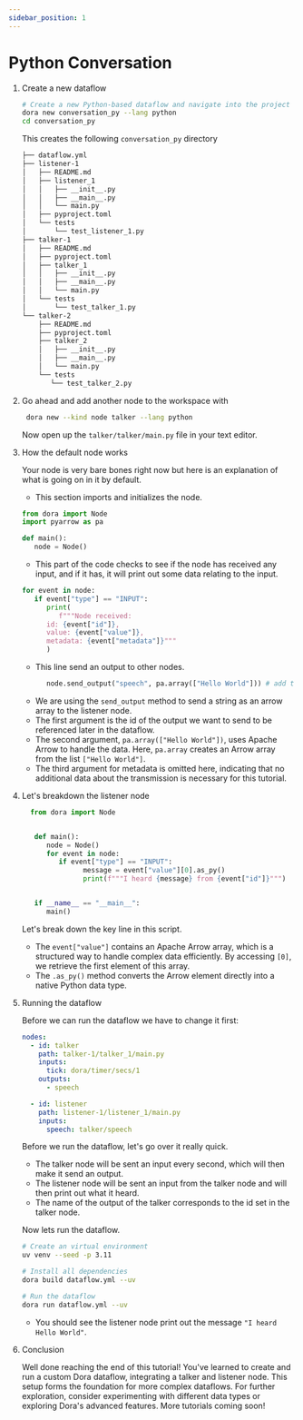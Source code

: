 ```yaml
---
sidebar_position: 1
---
```


# Python Conversation

1. Create a new dataflow

   ```bash
   # Create a new Python-based dataflow and navigate into the project directory
   dora new conversation_py --lang python
   cd conversation_py
   ```

   This creates the following `conversation_py` directory

   ```bash
   ├── dataflow.yml
   ├── listener-1
   │   ├── README.md
   │   ├── listener_1
   │   │   ├── __init__.py
   │   │   ├── __main__.py
   │   │   └── main.py
   │   ├── pyproject.toml
   │   └── tests
   │       └── test_listener_1.py
   ├── talker-1
   │   ├── README.md
   │   ├── pyproject.toml
   │   ├── talker_1
   │   │   ├── __init__.py
   │   │   ├── __main__.py
   │   │   └── main.py
   │   └── tests
   │       └── test_talker_1.py
   └── talker-2
       ├── README.md
       ├── pyproject.toml
       ├── talker_2
       │   ├── __init__.py
       │   ├── __main__.py
       │   └── main.py
       └── tests
          └── test_talker_2.py
   ```

2. Go ahead and add another node to the workspace with

   ```bash
    dora new --kind node talker --lang python
   ```

   Now open up the `talker/talker/main.py` file in your text editor.

3. How the default node works

   Your node is very bare bones right now but here is an explanation of what is going on in it by default.

   - This section imports and initializes the node.

   ```python
   from dora import Node
   import pyarrow as pa

   def main():
      node = Node()
   ```

   - This part of the code checks to see if the node has received any input, and if it has, it will print out some data relating to the input.

   ```python
   for event in node:
      if event["type"] == "INPUT":
         print(
            f"""Node received:
         id: {event["id"]},
         value: {event["value"]},
         metadata: {event["metadata"]}"""
         )
   ```

   - This line send an output to other nodes.

   ```python
         node.send_output("speech", pa.array(["Hello World"])) # add this line
   ```

   - We are using the `send_output` method to send a string as an arrow array to the listener node.
   - The first argument is the id of the output we want to send to be referenced later in the dataflow.
   - The second argument, `pa.array(["Hello World"])`, uses Apache Arrow to handle the data. Here, `pa.array` creates an Arrow array from the list `["Hello World"]`.
   - The third argument for metadata is omitted here, indicating that no additional data about the transmission is necessary for this tutorial.

4. Let's breakdown the listener node

   ```python
     from dora import Node


      def main():
         node = Node()
         for event in node:
            if event["type"] == "INPUT":
                  message = event["value"][0].as_py()
                  print(f"""I heard {message} from {event["id"]}""")


      if __name__ == "__main__":
         main()
   ```

   Let's break down the key line in this script.

   - The `event["value"]` contains an Apache Arrow array, which is a structured way to handle complex data efficiently. By accessing `[0]`, we retrieve the first element of this array.
   - The `.as_py()` method converts the Arrow element directly into a native Python data type.

5. Running the dataflow

   Before we can run the dataflow we have to change it first:

   ```yaml
   nodes:
     - id: talker
       path: talker-1/talker_1/main.py
       inputs:
         tick: dora/timer/secs/1
       outputs:
         - speech

     - id: listener
       path: listener-1/listener_1/main.py
       inputs:
         speech: talker/speech
   ```

   Before we run the dataflow, let's go over it really quick.

   - The talker node will be sent an input every second, which will then make it send an output.
   - The listener node will be sent an input from the talker node and will then print out what it heard.
   - The name of the output of the talker corresponds to the id set in the talker node.

   Now lets run the dataflow.

   ```bash
   # Create an virtual environment
   uv venv --seed -p 3.11

   # Install all dependencies
   dora build dataflow.yml --uv

   # Run the dataflow
   dora run dataflow.yml --uv
   ```

   - You should see the listener node print out the message `"I heard Hello World"`.

6. Conclusion

   Well done reaching the end of this tutorial! You've learned to create and run a custom Dora dataflow, integrating a talker and listener node. This setup forms the foundation for more complex dataflows. For further exploration, consider experimenting with different data types or exploring Dora's advanced features. More tutorials coming soon!
